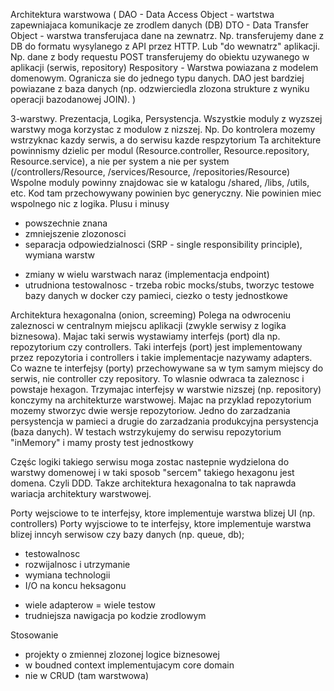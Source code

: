 Architektura warstwowa
(
DAO - Data Access Object - wartstwa zapewniajaca komunikacje ze zrodlem danych (DB)
DTO - Data Transfer Object - warstwa transferujaca dane na zewnatrz. Np. transferujemy dane z DB do formatu wysylanego z API przez HTTP. Lub "do wewnatrz" aplikacji. Np. dane z body requestu POST transferujemy do obiektu uzywanego w aplikacji (serwis, repository)
Respository - Warstwa powiazana z modelem domenowym. Ogranicza sie do jednego typu danych. DAO jest bardziej powiazane z baza danych (np. odzwierciedla zlozona strukture z wyniku operacji bazodanowej JOIN).
)

3-warstwy. Prezentacja, Logika, Persystencja.
Wszystkie moduly z wyzszej warstwy moga korzystac z modulow z nizszej. Np. Do kontrolera mozemy wstrzyknac kazdy serwis, a do serwisu kazde respzytorium
Ta architekture powinnismy dzielic per modul (Resource.controller, Resource.repository, Resource.service), a nie per system  a nie per system (/controllers/Resource, /services/Resource, /repositories/Resource)
Wspolne moduly powinny znajdowac sie w katalogu /shared, /libs, /utils, etc. Kod tam przechowywany powinien byc generyczny. Nie powinien miec wspolnego nic z logika.
Plusu i minusy
+ powszechnie znana
+ zmniejszenie zlozonosci
+ separacja odpowiedzialnosci (SRP - single responsibility principle), wymiana warstw
- zmiany w wielu warstwach naraz (implementacja endpoint)
- utrudniona testowalnosc - trzeba robic mocks/stubs, tworzyc testowe bazy danych w docker czy pamieci, ciezko o testy jednostkowe


Architektura hexagonalna (onion, screeming)
Polega na odwroceniu zaleznosci w centralnym miejscu aplikacji (zwykle serwisy z logika biznesowa). Majac taki serwis wystawiamy interfejs (port) dla np. repozytorium czy controllers. Taki interfejs (port) jest implementowany przez repozytoria i controllers i takie implementacje nazywamy adapters. Co wazne te interfejsy (porty) przechowywane sa w tym samym miejscy do serwis, nie controller czy repository. To wlasnie odwraca ta zaleznosc i powstaje hexagon. Trzymajac interfejsy w warstwie nizszej (np. repository) konczymy na architekturze warstwowej.
Majac na przyklad repozytorium mozemy stworzyc dwie wersje repozytoriow. Jedno do zarzadzania persystencja w pamieci a drugie do zarzadzania produkcyjna persystencja (baza danych). W testach wstrzykujemy do serwisu repozytorium "inMemory" i mamy prosty test jednostkowy

Częśc logiki takiego serwisu moga zostac nastepnie wydzielona do warstwy domenowej i w taki sposob "sercem" takiego hexagonu jest domena. Czyli DDD. Takze architektura hexagonalna to tak naprawda wariacja architektury warstwowej.

Porty wejsciowe to te interfejsy, ktore implementuje warstwa blizej UI (np. controllers)
Porty wyjsciowe to te interfejsy, ktore implementuje warstwa blizej inncyh serwisow czy bazy danych (np. queue, db);

+ testowalnosc
+ rozwijalnosc i utrzymanie
+ wymiana technologii 
+ I/O na koncu heksagonu
- wiele adapterow = wiele testow
- trudniejsza nawigacja po kodzie zrodlowym

Stosowanie
- projekty o zmiennej zlozonej logice biznesowej
- w boudned context implementujacym core domain
- nie w CRUD (tam warstwowa)


